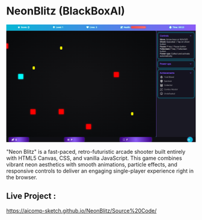 # NeonBlitz (BlackBoxAI)

![My Screenshot](Images/Image3.PNG)

"Neon Blitz" is a fast-paced, retro-futuristic arcade shooter built entirely with HTML5 Canvas, CSS, and vanilla JavaScript. This game combines vibrant neon aesthetics with smooth animations, particle effects, and responsive controls to deliver an engaging single-player experience right in the browser.

## Live Project :
https://aicomp-sketch.github.io/NeonBlitz/Source%20Code/

